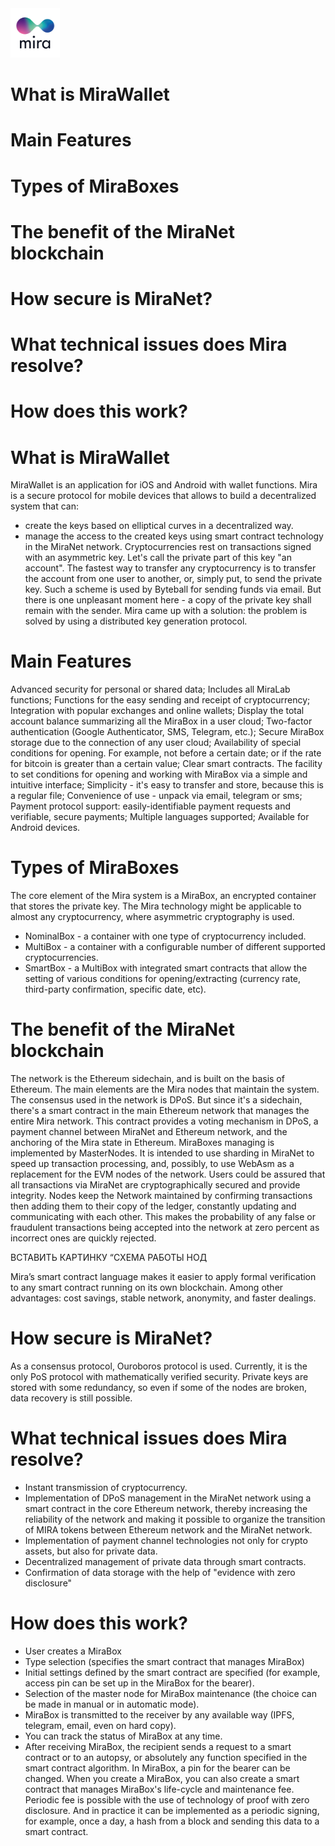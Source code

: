 <img src="https://raw.githubusercontent.com/mira-lab/MiraWallet/master/resources/mira/icon/mira-wallet.png" alt="Copay" width="79">

# What is MiraWallet
# Main Features
# Types of MiraBoxes
# The benefit of the MiraNet blockchain
# How secure is MiraNet?
# What technical issues does Mira resolve?
# How does this work?


# What is MiraWallet

MiraWallet is an application for iOS and Android with wallet functions. Mira is a secure  protocol for mobile devices that allows to build a decentralized system that can:
- create the keys based on elliptical curves in a decentralized way.
- manage the access to the created keys using smart contract technology in the MiraNet network.
Cryptocurrencies rest on transactions signed with an asymmetric key. Let's call the private part of this key "an account". The fastest way to transfer any cryptocurrency is to transfer the account from one user to another, or, simply put, to send the private key. Such a scheme is used by Byteball for sending funds via email. But there is one unpleasant moment here - a copy of the private key shall remain with the sender.  Mira came up with a solution: the problem is solved by using a distributed key generation protocol.



# Main Features
Advanced security for personal or shared data;
Includes all MiraLab functions;
Functions for the easy sending and receipt of cryptocurrency;
Integration with popular exchanges and online wallets;
Display the total account balance summarizing all the MiraBox in a user cloud;
Two-factor authentication (Google Authenticator, SMS, Telegram, etc.);
Secure MiraBox storage due to the connection of any user cloud;
Availability of special conditions for opening. For example, not before a certain date; or if the rate for bitcoin is greater than a certain value;
Clear smart contracts. The facility to set conditions for opening and working with MiraBox via a simple and intuitive interface;
Simplicity - it's easy to transfer and store, because this is a regular file;
Convenience of use - unpack via email, telegram or sms;
Payment protocol support: easily-identifiable payment requests and verifiable, secure payments;
Multiple languages supported;
Available for Android devices.



# Types of MiraBoxes

The core element of the Mira system is a MiraBox, an encrypted container that stores the private key. The Mira technology might be applicable to almost any cryptocurrency, where asymmetric cryptography is used.

- NominalBox - a container with one type of cryptocurrency included.
- MultiBox - a container with a configurable number of different supported cryptocurrencies.
- SmartBox - a MultiBox with integrated smart contracts that allow the setting of various conditions for opening/extracting (currency rate, third-party confirmation, specific date, etc).


# The benefit of the MiraNet blockchain

The network is the Ethereum sidechain, and is built on the basis of Ethereum. The main elements are the Mira nodes that maintain the system. The consensus used in the network is DPoS. But since it's a sidechain, there's a smart contract in the main Ethereum network that manages the entire Mira network. This contract provides a voting mechanism in DPoS, a payment channel between MiraNet and Ethereum network, and the anchoring of the Mira state in Ethereum. MiraBoxes managing is implemented by MasterNodes. It is intended to use sharding in MiraNet to speed up transaction processing, and, possibly, to use WebAsm as a replacement for the EVM nodes of the network.
Users could be assured that all transactions via MiraNet are cryptographically secured and provide integrity. Nodes keep the Network maintained by confirming transactions then adding them to their copy of the ledger, constantly updating and communicating with each other. This makes the probability of any false or fraudulent transactions being accepted into the network at zero percent as incorrect ones are quickly rejected.

ВСТАВИТЬ КАРТИНКУ “СХЕМА РАБОТЫ НОД

Mira’s smart contract language makes it easier to apply formal verification to any smart contract running on its own blockchain. Among other advantages: cost savings, stable network, anonymity, and faster dealings.


# How secure is MiraNet?

As a consensus protocol, Ouroboros protocol is used. Currently, it is the only PoS protocol with mathematically verified security.
Private keys are stored with some redundancy, so even if some of the nodes are broken, data recovery is still possible.


# What technical issues does Mira resolve?

- Instant transmission of cryptocurrency.
- Implementation of DPoS management in the MiraNet network using a smart contract in the core Ethereum network, thereby increasing the reliability of the network and making it possible to organize the transition of MIRA tokens between Ethereum network and the MiraNet network.
- Implementation of payment channel technologies not only for crypto assets, but also for private data.
- Decentralized management of private data through smart contracts.
- Confirmation of data storage with the help of "evidence with zero disclosure"


# How does this work?

- User creates a MiraBox
- Type selection (specifies the smart contract that manages MiraBox)
- Initial settings defined by the smart contract are specified (for example, access pin can be set up in the MiraBox for the bearer).
- Selection of the master node for MiraBox maintenance (the choice can be made in manual or in automatic mode).
- MiraBox is transmitted to the receiver by any available way (IPFS, telegram, email, even on hard copy).
- You can track the status of MiraBox at any time.
- After receiving MiraBox, the recipient sends a request to a smart contract or to an autopsy, or absolutely any function specified in the smart contract algorithm. In MiraBox, a pin for the bearer can be changed. When you create a MiraBox, you can also create a smart contract that manages MiraBox's life-cycle and maintenance fee. Periodic fee is possible with the use of technology of proof with zero disclosure. And in practice it can be implemented as a periodic signing, for example, once a day, a hash from a block and sending this data to a smart contract.



